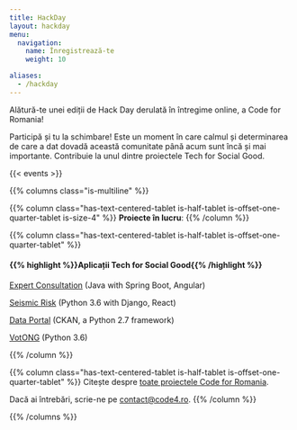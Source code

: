 ```yaml
---
title: HackDay
layout: hackday
menu:
  navigation:
    name: Înregistrează-te
    weight: 10

aliases:
  - /hackday
---
```


Alătură-te unei ediții de Hack Day derulată în întregime online, a Code for Romania!

Participă și tu la schimbare! Este un moment în care calmul și determinarea de care a dat dovadă această comunitate până acum sunt încă și mai importante. Contribuie la unul dintre proiectele Tech for Social Good. 

{{< events >}}

{{% columns class="is-multiline" %}}

{{% column class="has-text-centered-tablet is-half-tablet is-offset-one-quarter-tablet is-size-4" %}}
**Proiecte în lucru**:
{{% /column %}}

{{% column class="has-text-centered-tablet is-half-tablet is-offset-one-quarter-tablet" %}}
#### {{% highlight %}}Aplicații Tech for Social Good{{% /highlight %}}

[Expert Consultation](https://github.com/orgs/code4romania/projects/15) (Java with Spring Boot, Angular)

[Seismic Risk](https://github.com/orgs/code4romania/projects/16) (Python 3.6 with Django, React)

[Data Portal](https://github.com/code4romania/ckanext-dataportaltheme/) (CKAN, a Python 2.7 framework)

[VotONG](https://github.com/code4romania/votong) (Python 3.6)

{{% /column %}}

{{% column class="has-text-centered-tablet is-half-tablet is-offset-one-quarter-tablet" %}}
Citește despre [toate proiectele Code for Romania](https://bit.ly/2SREoGf).

Dacă ai întrebări, scrie-ne pe [contact@code4.ro](mailto:contact@code4.ro).
{{% /column %}}

{{% /columns %}}
